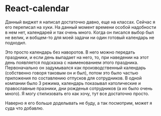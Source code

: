 # React-calendar

Данный виджет я написал достаточно давно, еще на классах. Сейчас я его переписал на хуки. На данный момент времени особой надобности в нем нет, календарей и так очень много. Когда он писался выбор был не велик, и вобщем-то для моей задачи ни один готовый календарь не подходил.

Это просто календарь без наворотов. В него можно передать праздники, и если день выпадает на него, то, при наведении на этот день появляется подсказка с наименованием этого праздника. Первоначально он задумывался как производственный календарь (собственно говоря таковым он и был), потом это было частью приложения по составлению отпусков для сотрудников. В одной компании было 3 режима, календарь показывал католические и православные празники, дни рожденья сотрудников (а их было очень много). Я могу стилизовать его как хочу, тут все достаточно просто.

Наверно я его больше доделывать не буду, а так посмотрим, может я суда что добавлю.